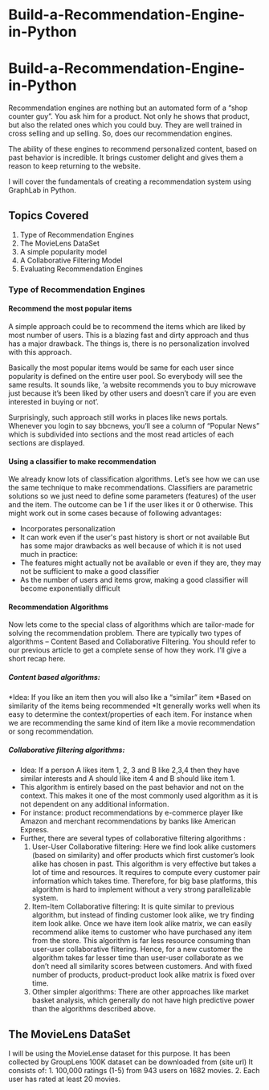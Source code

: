 # Build-a-Recommendation-Engine-in-Python
# Build-a-Recommendation-Engine-in-Python
Recommendation engines are nothing but an automated form of a “shop counter guy”. You ask him for a product. Not only he shows that product, but also the related ones which you could buy. They are well trained in cross selling and up selling. So, does our recommendation engines.

The ability of these engines to recommend personalized content, based on past behavior is incredible. It brings customer delight and gives them a reason to keep returning to the website.

 I will cover the fundamentals of creating a recommendation system using GraphLab in Python.
 
## Topics Covered
  1. Type of Recommendation Engines
  2. The MovieLens DataSet
  3. A simple popularity model
  4. A Collaborative Filtering Model
  5. Evaluating Recommendation Engines
  
### Type of Recommendation Engines
#### Recommend the most popular items
A simple approach could be to recommend the items which are liked by most number of users. This is a blazing fast and dirty approach and thus has a major drawback. The things is, there is no personalization involved with this approach.

Basically the most popular items would be same for each user since popularity is defined on the entire user pool. So everybody will see the same results. It sounds like, ‘a website recommends you to buy microwave just because it’s been liked by other users and doesn’t care if you are even interested in buying or not’.

Surprisingly, such approach still works in places like news portals. Whenever you login to say bbcnews, you’ll see a column of “Popular News” which is subdivided into sections and the most read articles of each sections are displayed.

#### Using a classifier to make recommendation
We already know lots of classification algorithms. Let’s see how we can use the same technique to make recommendations. Classifiers are parametric solutions so we just need to define some parameters (features) of the user and the item. The outcome can be 1 if the user likes it or 0 otherwise. This might work out in some cases because of following advantages:
  * Incorporates personalization
  * It can work even if the user's past history is short or not available
But has some major drawbacks as well because of which it is not used much in practice:
  * The features might actually not be available or even if they are, they may not be sufficient to make a good classifier
  * As the number of users and items grow, making a good classifier will become exponentially difficult
  
#### Recommendation Algorithms
Now lets come to the special class of algorithms which are tailor-made for solving the recommendation problem. There are typically two types of algorithms – Content Based and Collaborative Filtering. You should refer to our previous article to get a complete sense of how they work. I’ll give a short recap here.
  ##### Content based algorithms:
  *Idea: If you like an item then you will also like a “similar” item
  *Based on similarity of the items being recommended
  *It generally works well when its easy to determine the context/properties of each item. For instance when we are recommending the same kind of item like a movie recommendation or song recommendation.
  ##### Collaborative filtering algorithms:
  * Idea: If a person A likes item 1, 2, 3 and B like 2,3,4 then they have similar interests and A should like item 4 and B should like item 1.
  * This algorithm is entirely based on the past behavior and not on the context. This makes it one of the most commonly used algorithm as it is not dependent on any additional information.
  * For instance: product recommendations by e-commerce player like Amazon and merchant recommendations by banks like American Express.
  * Further, there are several types of collaborative filtering algorithms : 
      1. User-User Collaborative filtering: Here we find look alike customers (based on similarity) and offer products which first customer’s look alike has chosen in past. This algorithm is very effective but takes a lot of time and resources. It requires to compute every customer pair information which takes time. Therefore, for big base platforms, this algorithm is hard to implement without a very strong parallelizable system.
      2. Item-Item Collaborative filtering: It is quite similar to previous algorithm, but instead of finding customer look alike, we try finding item look alike. Once we have item look alike matrix, we can easily recommend alike items to customer who have purchased any item from the store. This algorithm is far less resource consuming than user-user collaborative filtering. Hence, for a new customer the algorithm takes far lesser time than user-user collaborate as we don’t need all similarity scores between customers. And with fixed number of products, product-product look alike matrix is fixed over time.
      3. Other simpler algorithms: There are other approaches like market basket analysis, which generally do not have high predictive power than the algorithms described above.
  
 ## The MovieLens DataSet
 I will be using the MovieLense dataset for this purpose. It has been collected by GroupLens 100K dataset can be downloaded from 
 (site url) 
 It consists of:
    1. 100,000 ratings (1-5) from 943 users on 1682 movies.
    2. Each user has rated at least 20 movies.
